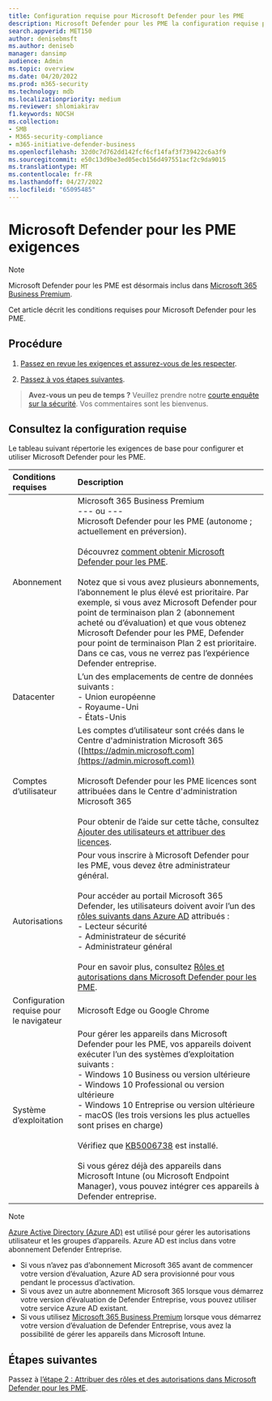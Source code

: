 ```yaml
---
title: Configuration requise pour Microsoft Defender pour les PME
description: Microsoft Defender pour les PME la configuration requise pour les licences, le matériel et les logiciels
search.appverid: MET150
author: denisebmsft
ms.author: deniseb
manager: dansimp
audience: Admin
ms.topic: overview
ms.date: 04/20/2022
ms.prod: m365-security
ms.technology: mdb
ms.localizationpriority: medium
ms.reviewer: shlomiakirav
f1.keywords: NOCSH
ms.collection:
- SMB
- M365-security-compliance
- m365-initiative-defender-business
ms.openlocfilehash: 32d0c7d762dd142fcf6cf14faf3f739422c6a3f9
ms.sourcegitcommit: e50c13d9be3ed05ecb156d497551acf2c9da9015
ms.translationtype: MT
ms.contentlocale: fr-FR
ms.lasthandoff: 04/27/2022
ms.locfileid: "65095485"
---
```

# <a name="microsoft-defender-for-business-requirements"></a>Microsoft Defender pour les PME exigences

> [!NOTE]
> Microsoft Defender pour les PME est désormais inclus dans [Microsoft 365 Business Premium](../../business-premium/index.md). 

Cet article décrit les conditions requises pour Microsoft Defender pour les PME.

## <a name="what-to-do"></a>Procédure

1. [Passez en revue les exigences et assurez-vous de les respecter](#review-the-requirements).

2. [Passez à vos étapes suivantes](#next-steps).

>
> **Avez-vous un peu de temps ?**
> Veuillez prendre notre <a href="https://microsoft.qualtrics.com/jfe/form/SV_0JPjTPHGEWTQr4y" target="_blank">courte enquête sur la sécurité</a>. Vos commentaires sont les bienvenus.
>

## <a name="review-the-requirements"></a>Consultez la configuration requise

Le tableau suivant répertorie les exigences de base pour configurer et utiliser Microsoft Defender pour les PME.

| Conditions requises | Description |
|:---|:---|
| Abonnement | Microsoft 365 Business Premium <br/>--- ou ---<br/>Microsoft Defender pour les PME (autonome ; actuellement en préversion). <br/><br/> Découvrez [comment obtenir Microsoft Defender pour les PME](get-defender-business.md).<br/><br/>Notez que si vous avez plusieurs abonnements, l’abonnement le plus élevé est prioritaire. Par exemple, si vous avez Microsoft Defender pour point de terminaison plan 2 (abonnement acheté ou d’évaluation) et que vous obtenez Microsoft Defender pour les PME, Defender pour point de terminaison Plan 2 est prioritaire. Dans ce cas, vous ne verrez pas l’expérience Defender entreprise.  |
| Datacenter | L’un des emplacements de centre de données suivants : <br/>- Union européenne <br/>- Royaume-Uni <br/>- États-Unis |
| Comptes d’utilisateur | Les comptes d’utilisateur sont créés dans le Centre d'administration Microsoft 365 ([https://admin.microsoft.com](https://admin.microsoft.com))<br/><br/>Microsoft Defender pour les PME licences sont attribuées dans le Centre d'administration Microsoft 365<br/><br/>Pour obtenir de l’aide sur cette tâche, consultez [Ajouter des utilisateurs et attribuer des licences](mdb-add-users.md). |
| Autorisations  | Pour vous inscrire à Microsoft Defender pour les PME, vous devez être administrateur général.<br/><br/>Pour accéder au portail Microsoft 365 Defender, les utilisateurs doivent avoir l’un des [rôles suivants dans Azure AD](mdb-roles-permissions.md) attribués : <br/>- Lecteur sécurité<br/>- Administrateur de sécurité<br/>- Administrateur général<br/><br/>Pour en savoir plus, consultez [Rôles et autorisations dans Microsoft Defender pour les PME](mdb-roles-permissions.md). |
| Configuration requise pour le navigateur | Microsoft Edge ou Google Chrome |
| Système d’exploitation | Pour gérer les appareils dans Microsoft Defender pour les PME, vos appareils doivent exécuter l’un des systèmes d’exploitation suivants : <br/>- Windows 10 Business ou version ultérieure <br/>- Windows 10 Professional ou version ultérieure <br/>- Windows 10 Entreprise ou version ultérieure <br/>- macOS (les trois versions les plus actuelles sont prises en charge)<br/><br/>Vérifiez que [KB5006738](https://support.microsoft.com/topic/october-26-2021-kb5006738-os-builds-19041-1320-19042-1320-and-19043-1320-preview-ccbce6bf-ae00-4e66-9789-ce8e7ea35541) est installé. <br/><br/>Si vous gérez déjà des appareils dans Microsoft Intune (ou Microsoft Endpoint Manager), vous pouvez intégrer ces appareils à Defender entreprise. |

> [!NOTE]
> [Azure Active Directory (Azure AD)](/azure/active-directory/fundamentals/active-directory-whatis) est utilisé pour gérer les autorisations utilisateur et les groupes d’appareils. Azure AD est inclus dans votre abonnement Defender Entreprise. 
> - Si vous n’avez pas d’abonnement Microsoft 365 avant de commencer votre version d’évaluation, Azure AD sera provisionné pour vous pendant le processus d’activation. 
> - Si vous avez un autre abonnement Microsoft 365 lorsque vous démarrez votre version d’évaluation de Defender Entreprise, vous pouvez utiliser votre service Azure AD existant. 
> - Si vous utilisez [Microsoft 365 Business Premium](../../business/index.yml) lorsque vous démarrez votre version d’évaluation de Defender Entreprise, vous avez la possibilité de gérer les appareils dans Microsoft Intune. 

## <a name="next-steps"></a>Étapes suivantes

Passez à [l’étape 2 : Attribuer des rôles et des autorisations dans Microsoft Defender pour les PME](mdb-roles-permissions.md).
 
